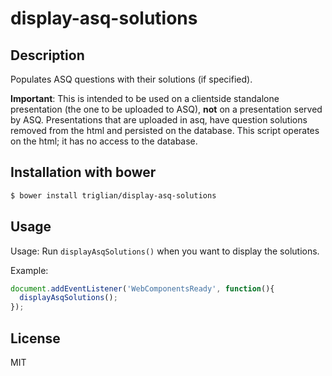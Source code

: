 # display-asq-solutions

## Description
Populates ASQ questions with their solutions (if specified).
 
__Important__: This is intended to be used on a clientside standalone presentation (the one to be uploaded to ASQ), __not__ on a presentation served by ASQ. Presentations that are uploaded in asq, have question solutions removed from the html and persisted on the database. This script operates on the html; it has no access to the database.

## Installation with bower
```bash
$ bower install triglian/display-asq-solutions
```

## Usage
Usage: 
Run `displayAsqSolutions()` when you want to display the solutions. 

Example:
```js
document.addEventListener('WebComponentsReady', function(){
  displayAsqSolutions();
});
```

## License 
MIT

